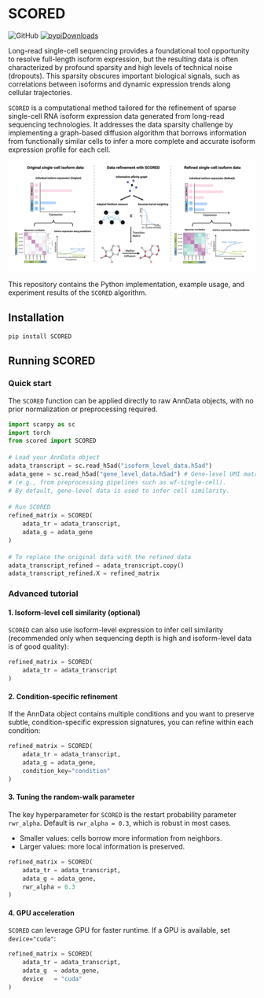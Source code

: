 # SCORED 

![GitHub](https://img.shields.io/github/license/CHPGenetics/SCORED) [![pypiDownloads](https://static.pepy.tech/badge/scored)](https://pepy.tech/project/scored)

Long-read single-cell sequencing provides a foundational tool opportunity to resolve full-length isoform expression, but the resulting data is often characterized by profound sparsity and high levels of technical noise (dropouts). This sparsity obscures important biological signals, such as correlations between isoforms and dynamic expression trends along cellular trajectories.

`SCORED` is a computational method tailored for the refinement of sparse single-cell RNA isoform expression data generated from long-read sequencing technologies. It addresses the data sparsity challenge by implementing a graph-based diffusion algorithm that borrows information from functionally similar cells to infer a more complete and accurate isoform expression profile for each cell. 

![Overview of the SCORED algorithm](./pictures/overview.png)

This repository contains the Python implementation, example usage, and experiment results of the `SCORED` algorithm.

## Installation

```bash
pip install SCORED
```

## Running SCORED

### Quick start

The `SCORED` function can be applied directly to raw AnnData objects, with no prior normalization or preprocessing required.

```python
import scanpy as sc
import torch
from scored import SCORED

# Load your AnnData object
adata_transcript = sc.read_h5ad("isoform_level_data.h5ad")
adata_gene = sc.read_h5ad("gene_level_data.h5ad") # Gene-level UMI matrix that accompanies isoform-level data 
# (e.g., from preprocessing pipelines such as wf-single-cell).
# By default, gene-level data is used to infer cell similarity.

# Run SCORED
refined_matrix = SCORED(
    adata_tr = adata_transcript,
    adata_g = adata_gene
)

# To replace the original data with the refined data
adata_transcript_refined = adata_transcript.copy()
adata_transcript_refined.X = refined_matrix
```

### Advanced tutorial

#### 1. Isoform-level cell similarity (optional)

`SCORED` can also use isoform-level expression to infer cell similarity (recommended only when sequencing depth is high and isoform-level data is of good quality):

```python
refined_matrix = SCORED(
    adata_tr = adata_transcript
)
```
#### 2. Condition-specific refinement

If the AnnData object contains multiple conditions and you want to preserve subtle, condition-specific expression signatures, you can refine within each condition:

```python
refined_matrix = SCORED(
    adata_tr = adata_transcript,
    adata_g = adata_gene,
    condition_key="condition"
)
```
#### 3. Tuning the random-walk parameter

The key hyperparameter for `SCORED` is the restart probability parameter `rwr_alpha`. Default is `rwr_alpha = 0.3`,  which is robust in most cases. 
* Smaller values: cells borrow more information from neighbors.
* Larger values: more local information is preserved.

```python
refined_matrix = SCORED(
    adata_tr = adata_transcript,
    adata_g = adata_gene,
    rwr_alpha = 0.3
) 
```

#### 4. GPU acceleration

`SCORED` can leverage GPU for faster runtime. If a GPU is available, set `device="cuda"`:

```python
refined_matrix = SCORED(
    adata_tr = adata_transcript,
    adata_g  = adata_gene,
    device   = "cuda"
)
```




